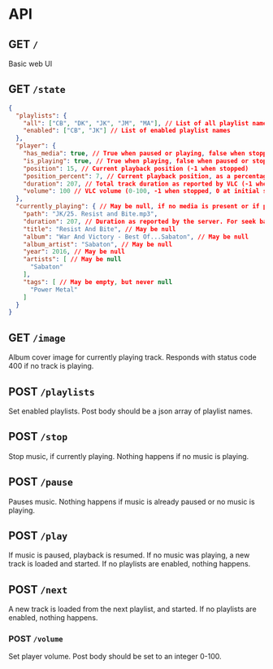 # API

## GET `/`

Basic web UI

## GET `/state`

```json
{
  "playlists": {
    "all": ["CB", "DK", "JK", "JM", "MA"], // List of all playlist names
    "enabled": ["CB", "JK"] // List of enabled playlist names
  },
  "player": {
    "has_media": true, // True when paused or playing, false when stopped.
    "is_playing": true, // True when playing, false when paused or stopped
    "position": 15, // Current playback position (-1 when stopped)
    "position_percent": 7, // Current playback position, as a percentage
    "duration": 207, // Total track duration as reported by VLC (-1 when stopped)
    "volume": 100 // VLC volume (0-100, -1 when stopped, 0 at initial startup)
  },
  "currently_playing": { // May be null, if no media is present or if playing a virtual track like news
    "path": "JK/25. Resist and Bite.mp3",
    "duration": 207, // Duration as reported by the server. For seek bars, use the duration in the player section instead.
    "title": "Resist And Bite", // May be null
    "album": "War And Victory - Best Of...Sabaton", // May be null
    "album_artist": "Sabaton", // May be null
    "year": 2016, // May be null
    "artists": [ // May be null
      "Sabaton"
    ],
    "tags": [ // May be empty, but never null
      "Power Metal"
    ]
  }
}
```

## GET `/image`

Album cover image for currently playing track. Responds with status code 400 if no track is playing.

## POST `/playlists`

Set enabled playlists. Post body should be a json array of playlist names.

## POST `/stop`

Stop music, if currently playing. Nothing happens if no music is playing.

## POST `/pause`

Pauses music. Nothing happens if music is already paused or no music is playing.

## POST `/play`

If music is paused, playback is resumed. If no music was playing, a new track is loaded and started. If no playlists are enabled, nothing happens.

## POST `/next`

A new track is loaded from the next playlist, and started. If no playlists are enabled, nothing happens.

### POST `/volume`

Set player volume. Post body should be set to an integer 0-100.
